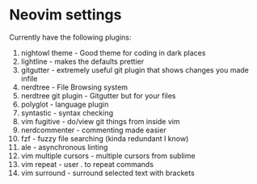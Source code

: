# Neovim settings

Currently have the following plugins:
  1. nightowl theme
  	- Good theme for coding in dark places
  3. lightline
  	- makes the defaults prettier
  3. gitgutter
  	- extremely useful git plugin that shows changes you made infile
  4. nerdtree
  	- File Browsing system
  5. nerdtree git plugin
  	- Gitgutter but for your files
  6. polyglot
  	- language plugin 
  7. syntastic
  	- syntax checking
  8. vim fugitive
  	- do/view git things from inside vim
  9. nerdcommenter
	- commenting made easier
  10. fzf
  	- fuzzy file searching (kinda redundant I know)
  11. ale
  	- asynchronous linting
  12. vim multiple cursors
  	- multiple cursors from sublime
  13. vim repeat
  	- user . to repeat commands 
  14. vim surround
  	- surround selected text with brackets
